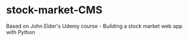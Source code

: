 # stock-market-CMS
Based on John Elder's Udemy course - Building a stock market web app with Python
